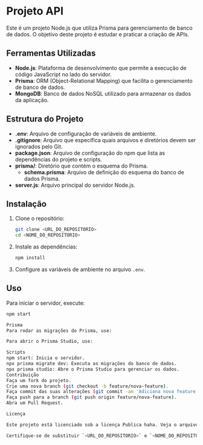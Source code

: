 # Projeto API

Este é um projeto Node.js que utiliza Prisma para gerenciamento de banco de dados. O objetivo deste projeto é estudar e praticar a criação de APIs.

## Ferramentas Utilizadas

- **Node.js**: Plataforma de desenvolvimento que permite a execução de código JavaScript no lado do servidor.
- **Prisma**: ORM (Object-Relational Mapping) que facilita o gerenciamento de banco de dados.
- **MongoDB**: Banco de dados NoSQL utilizado para armazenar os dados da aplicação.

## Estrutura do Projeto

- **.env**: Arquivo de configuração de variáveis de ambiente.
- **.gitignore**: Arquivo que especifica quais arquivos e diretórios devem ser ignorados pelo Git.
- **package.json**: Arquivo de configuração do npm que lista as dependências do projeto e scripts.
- **prisma/**: Diretório que contém o esquema do Prisma.
  - **schema.prisma**: Arquivo de definição do esquema do banco de dados Prisma.
- **server.js**: Arquivo principal do servidor Node.js.

## Instalação

1. Clone o repositório:
    ```sh
    git clone <URL_DO_REPOSITORIO>
    cd <NOME_DO_REPOSITORIO>
    ```

2. Instale as dependências:
    ```sh
    npm install
    ```

3. Configure as variáveis de ambiente no arquivo `.env`.

## Uso

Para iniciar o servidor, execute:
```sh
npm start

Prisma
Para rodar as migrações do Prisma, use:

Para abrir o Prisma Studio, use:

Scripts
npm start: Inicia o servidor.
npx prisma migrate dev: Executa as migrações do banco de dados.
npx prisma studio: Abre o Prisma Studio para gerenciar os dados.
Contribuição
Faça um fork do projeto.
Crie uma nova branch (git checkout -b feature/nova-feature).
Faça commit das suas alterações (git commit -am 'Adiciona nova feature').
Faça push para a branch (git push origin feature/nova-feature).
Abra um Pull Request.

Licença

Este projeto está licenciado sob a licença Publica haha. Veja o arquivo LICENSE para mais detalhes.

Certifique-se de substituir `<URL_DO_REPOSITORIO>` e `<NOME_DO_REPOSITORIO>` pelos valores apropriados.
